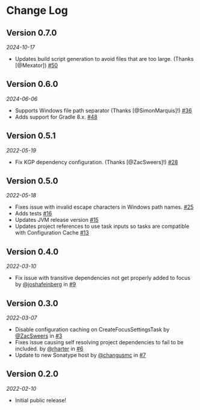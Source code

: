 # Change Log

## Version 0.7.0

_2024-10-17_

* Updates build script generation to avoid files that are too large. (Thanks [@Mexator]) [#50](https://github.com/dropbox/focus/pull/50)

## Version 0.6.0

_2024-06-06_

* Supports Windows file path separator (Thanks [@SimonMarquis]!) [#36](https://github.com/dropbox/focus/pull/36)
* Adds support for Gradle 8.x. [#48](https://github.com/dropbox/focus/pull/48)

## Version 0.5.1

_2022-05-19_

* Fix KGP dependency configuration. (Thanks [@ZacSweers]!) [#28](https://github.com/dropbox/focus/pull/28)

## Version 0.5.0

_2022-05-18_

* Fixes issue with invalid escape characters in Windows path names. [#25](https://github.com/dropbox/focus/issues/25)
* Adds tests [#16](https://github.com/dropbox/focus/pull/16)
* Updates JVM release version [#15](https://github.com/dropbox/focus/pull/15)
* Updates project references to use task inputs so tasks are compatible with Configuration Cache [#13](https://github.com/dropbox/focus/pull/13)

## Version 0.4.0

_2022-03-10_

* Fix issue with transitive dependencies not get properly added to focus by [@joshafeinberg](https://github.com/joshafeinberg) in [#9](https://github.com/dropbox/focus/pull/9)

## Version 0.3.0

_2022-03-07_

* Disable configuration caching on CreateFocusSettingsTask by [@ZacSweers](https://github.com/ZacSweers) in [#3](https://github.com/dropbox/focus/pull/3)
* Fixes issue causing self resolving project dependencies to fail to be included. by [@rharter](https://github.com/rharter) in [#6](https://github.com/dropbox/focus/pull/6)
* Update to new Sonatype host by [@changusmc](https://github.com/changusmc) in [#7](https://github.com/dropbox/focus/pull/7)

## Version 0.2.0

_2022-02-10_

* Initial public release!
